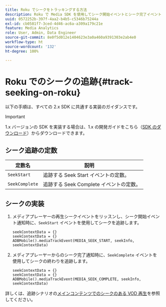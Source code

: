 ```yaml
---
title: Roku でシークをトラッキングする方法
description: Roku で Media SDK を使用してシーク開始イベントとシーク完了イベントをトラッキングする方法について説明します。
uuid: 0572252b-397f-4aa2-b4b5-c5346b75244a
exl-id: cb0581f7-3ced-4d46-ac6a-a309a179c21e
feature: Media Analytics
role: User, Admin, Data Engineer
source-git-commit: 8e0f5d012e1404623e3a0a460a9391303e2ab4e0
workflow-type: ht
source-wordcount: '132'
ht-degree: 100%

---
```


# Roku でのシークの追跡{#track-seeking-on-roku}

以下の手順は、すべての 2.x SDK に共通する実装のガイダンスです。

>[!IMPORTANT]
>
>1.x バージョンの SDK を実装する場合は、1.x の開発ガイドをこちら（[SDK のダウンロード](/help/sdk-implement/download-sdks.md)）からダウンロードできます。

## シーク追跡の定数

| 定数名 | 説明     |
|---|---|
| `SeekStart` | 追跡する Seek Start イベントの定数。 |
| `SeekComplete` | 追跡する Seek Complete イベントの定数。 |

## シークの実装

1. メディアプレーヤーの再生シークイベントをリッスンし、シーク開始イベント通知時に、`SeekStart` イベントを使用してシークを追跡します。

   ```
   seekContextData = {}
   seekContextData = {}
   ADBMobile().mediaTrackEvent(MEDIA_SEEK_START, seekInfo, seekContextData)
   ```

1. メディアプレーヤーからのシーク完了通知時に、`SeekComplete` イベントを使用してシークの終わりを追跡します。

   ```
   seekContextData = {}
   seekContextData = {}
   ADBMobile().mediaTrackEvent(MEDIA_SEEK_COMPLETE, seekInfo, seekContextData)
   ```

詳しくは、追跡シナリオの[メインコンテンツでのシークのある VOD 再生](/help/sdk-implement/tracking-scenarios/vod-seeking.md)を参照してください。
